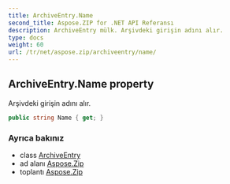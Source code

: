 ```yaml
---
title: ArchiveEntry.Name
second_title: Aspose.ZIP for .NET API Referansı
description: ArchiveEntry mülk. Arşivdeki girişin adını alır.
type: docs
weight: 60
url: /tr/net/aspose.zip/archiveentry/name/
---
```

## ArchiveEntry.Name property

Arşivdeki girişin adını alır.

```csharp
public string Name { get; }
```

### Ayrıca bakınız

* class [ArchiveEntry](../)
* ad alanı [Aspose.Zip](../../archiveentry/)
* toplantı [Aspose.Zip](../../../)


